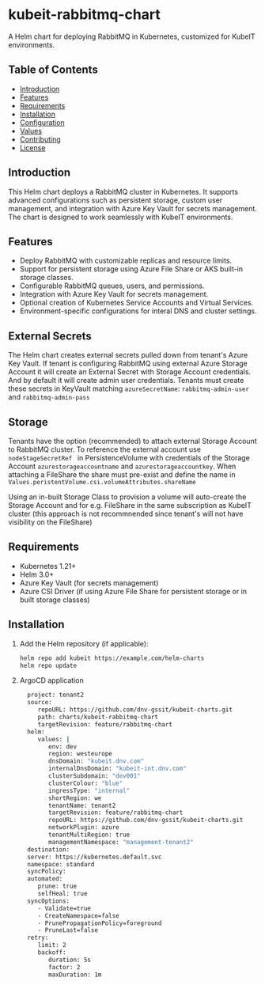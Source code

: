 # kubeit-rabbitmq-chart

A Helm chart for deploying RabbitMQ in Kubernetes, customized for KubeIT environments.

## Table of Contents
- [Introduction](#introduction)
- [Features](#features)
- [Requirements](#requirements)
- [Installation](#installation)
- [Configuration](#configuration)
- [Values](#values)
- [Contributing](#contributing)
- [License](#license)

## Introduction

This Helm chart deploys a RabbitMQ cluster in Kubernetes. It supports advanced configurations such as persistent storage, custom user management, and integration with Azure Key Vault for secrets management. The chart is designed to work seamlessly with KubeIT environments.

## Features

- Deploy RabbitMQ with customizable replicas and resource limits.
- Support for persistent storage using Azure File Share or AKS built-in storage classes.
- Configurable RabbitMQ queues, users, and permissions.
- Integration with Azure Key Vault for secrets management.
- Optional creation of Kubernetes Service Accounts and Virtual Services.
- Environment-specific configurations for interal DNS and cluster settings.

## External Secrets

The Helm chart creates external secrets pulled down from tenant's Azure Key Vault. If tenant is configuring RabbitMQ using external Azure Storage Account it will create an External Secret with Storage Account credentials. And by default it will create admin user credentials. Tenants must create these secrets in KeyVault matching `azureSecretName`: `rabbitmq-admin-user` and `rabbitmq-admin-pass`

## Storage

Tenants have the option (recommended) to attach external Storage Account to RabbitMQ cluster. To reference the external account use `nodeStageSecretRef ` in PersistenceVolume with credentials of the Storage Account `azurestorageaccountname` and `azurestorageaccountkey`. When attaching a FileShare the share must pre-exist and define the name in `Values.peristentVolume.csi.volumeAttributes.shareName`

Using an in-built Storage Class to provision a volume will auto-create the Storage Account and for e.g. FileShare in the same subscription as KubeIT cluster (this approach is not recommnended since tenant's will not have visibility on the FileShare)

## Requirements

- Kubernetes 1.21+
- Helm 3.0+
- Azure Key Vault (for secrets management)
- Azure CSI Driver (if using Azure File Share for persistent storage or in built storage classes)

## Installation

1. Add the Helm repository (if applicable):
   ```bash
   helm repo add kubeit https://example.com/helm-charts
   helm repo update

2. ArgoCD application
    ```bash
      project: tenant2
      source:
         repoURL: https://github.com/dnv-gssit/kubeit-charts.git
         path: charts/kubeit-rabbitmq-chart
         targetRevision: feature/rabbitmq-chart
      helm:
         values: |
            env: dev
            region: westeurope
            dnsDomain: "kubeit.dnv.com"
            internalDnsDomain: "kubeit-int.dnv.com"
            clusterSubdomain: "dev001"
            clusterColour: "blue"
            ingressType: "internal"
            shortRegion: we
            tenantName: tenant2
            targetRevision: feature/rabbitmq-chart
            repoURL: https://github.com/dnv-gssit/kubeit-charts.git
            networkPlugin: azure
            tenantMultiRegion: true
            managementNamespace: "management-tenant2"
      destination:
      server: https://kubernetes.default.svc
      namespace: standard
      syncPolicy:
      automated:
         prune: true
         selfHeal: true
      syncOptions:
         - Validate=true
         - CreateNamespace=false
         - PrunePropagationPolicy=foreground
         - PruneLast=false
      retry:
         limit: 2
         backoff:
            duration: 5s
            factor: 2
            maxDuration: 1m

